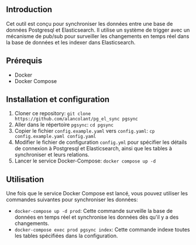 ## Introduction

Cet outil est conçu pour synchroniser les données entre une base de données Postgresql et Elasticsearch. Il utilise un
système de trigger avec un mécanisme de pub/sub pour surveiller les changements en temps réel dans la base de données et
les indexer dans Elasticsearch.

## Prérequis

- Docker
- Docker Compose

## Installation et configuration

1. Cloner ce repository: `git clone https://github.com/alancolant/pg_el_sync pgsync`
2. Aller dans le répertoire `pgsync`: `cd pgsync`
3. Copier le fichier `config.example.yaml` vers `config.yaml`: `cp config.example.yaml config.yaml`
3. Modifier le fichier de configuration `config.yml` pour spécifier les détails de connexion à Postgresql et
   Elasticsearch, ainsi que les tables à synchroniser et leurs relations.
4. Lancer le service Docker-Compose: `docker compose up -d`

## Utilisation

Une fois que le service Docker Compose est lancé, vous pouvez utiliser les commandes suivantes pour synchroniser les
données:

- `docker-compose up -d prod`: Cette commande surveille la base de données en temps réel et synchronise les données dès
  qu'il y a des changements.
- `docker-compose exec prod pgsync index`: Cette commande indexe toutes les tables spécifiées dans la configuration.
